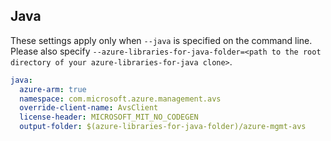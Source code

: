 ## Java

These settings apply only when `--java` is specified on the command line.
Please also specify `--azure-libraries-for-java-folder=<path to the root directory of your azure-libraries-for-java clone>`.

``` yaml $(java)
java:
  azure-arm: true
  namespace: com.microsoft.azure.management.avs
  override-client-name: AvsClient
  license-header: MICROSOFT_MIT_NO_CODEGEN
  output-folder: $(azure-libraries-for-java-folder)/azure-mgmt-avs
```
